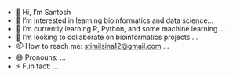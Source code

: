- 👋 Hi, I’m Santosh
- 👀 I’m interested in learning bioinformatics and data science...
- 🌱 I’m currently learning R, Python, and some machine learning ...
- 💞️ I’m looking to collaborate on bioinformatics projects ...
- 📫 How to reach me: stimilsina12@gmail.com  ...
- 😄 Pronouns: ...
- ⚡ Fun fact: ...

<!---
stimilsina24/stimilsina24 is a ✨ special ✨ repository because its `README.md` (this file) appears on your GitHub profile.
You can click the Preview link to take a look at your changes.
--->
